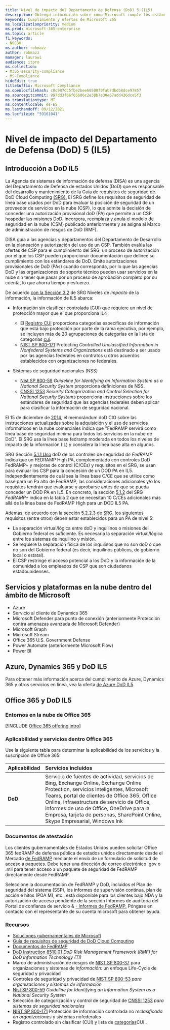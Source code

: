 ```yaml
---
title: Nivel de impacto del Departamento de Defensa (DoD) 5 (IL5)
description: Obtenga información sobre cómo Microsoft cumple los estándares de Nivel de impacto 5 (IL5) del Departamento de Defensa (DoD).
keywords: Cumplimiento y ofertas de Microsoft 365
ms.localizationpriority: medium
ms.prod: microsoft-365-enterprise
ms.topic: article
f1.keywords:
- NOCSH
ms.author: robmazz
author: robmazz
manager: laurawi
audience: itpro
ms.collection:
- M365-security-compliance
- MS-Compliance
hideEdit: true
titleSuffix: Microsoft Compliance
ms.openlocfilehash: c0c987dc5fbe2bee60508f0fab7dbdb8dce97857
ms.sourcegitcommit: 997dd3f66f65686c2e38b7e30e67add426dce5f3
ms.translationtype: MT
ms.contentlocale: es-ES
ms.lasthandoff: 09/12/2021
ms.locfileid: "59161041"
---
```

# <a name="department-of-defense-dod-impact-level-5-il5"></a>Nivel de impacto del Departamento de Defensa (DoD) 5 (IL5)

## <a name="dod-il5-overview"></a>Introducción a DoD IL5

La Agencia de sistemas de información de defensa (DISA) es una agencia del Departamento de Defensa de estados Unidos (DoD) que es responsable del desarrollo y mantenimiento de la Guía de requisitos de seguridad de DoD Cloud Computing [(SRG).](https://dl.dod.cyber.mil/wp-content/uploads/cloud/SRG/index.html) El SRG define los requisitos de seguridad de línea base usados por DoD para evaluar la posición de seguridad de un proveedor de servicios en la nube (CSP), lo que admite la decisión de conceder una autorización provisional doD (PA) que permite a un CSP hospedar las misiones DoD. Incorpora, reemplaza y anula el modelo de seguridad en la nube (CSM) publicado anteriormente y se asigna al Marco de administración de riesgos de DoD (RMF).

DISA guía a las agencias y departamentos del Departamento de Desarrollo en la planeación y autorización del uso de un CSP. También evalúa las ofertas de CSP para el cumplimiento del SRG, un proceso de autorización por el que los CSP pueden proporcionar documentación que delinee su cumplimiento con los estándares de DoD. Emite autorizaciones provisionales de DoD (PAs) cuando corresponda, por lo que las agencias DoD y las organizaciones de soporte técnico pueden usar servicios en la nube sin tener que pasar por un proceso de aprobación completo por su cuenta, lo que ahorra tiempo y esfuerzo.

De acuerdo [con la Sección 3.2](https://dl.dod.cyber.mil/wp-content/uploads/cloud/SRG/index.html#3.2InformationImpactLevels) de SRG Niveles de *impacto* de la información, la información de IL5 abarca:

- Información sin clasificar controlada (CUI) que requiere un nivel de protección mayor que el que proporciona IL4
    - El [Registro CUI](https://www.archives.gov/cui) proporciona categorías específicas de información que está bajo protección por parte de la rama ejecutiva, por ejemplo, se incluyen más de 20 agrupaciones de categorías en la lista de categorías [cui](https://www.archives.gov/cui/registry/category-list).
    - [NIST SP 800-171](https://csrc.nist.gov/publications/detail/sp/800-171/rev-2/final) Protecting *Controlled Unclassified Information in Nonfederal Systems and Organizations* está destinado a ser usado por las agencias federales en contratos u otros acuerdos establecidos con organizaciones no federales.

- Sistemas de seguridad nacionales (NSS)
    - [Nist SP 800-59](https://nvlpubs.nist.gov/nistpubs/Legacy/SP/nistspecialpublication800-59.pdf) *Guideline for Identifying an Information System as a National Security System* proporciona definiciones de NSS.
    - [CNSSI 1253](https://www.dcsa.mil/portals/91/documents/ctp/nao/CNSSI_No1253.pdf) *Security Categorization and Control Selection for National Security Systems* proporciona instrucciones sobre los estándares de seguridad que las agencias federales deben aplicar para clasificar la información de seguridad nacional.

El 15 de diciembre de [2014,](https://www.esi.mil/contentview.aspx?id=585) el memorándum doD CIO sobre las instrucciones actualizadas sobre la adquisición y el uso de servicios informáticos en la nube comerciales indica que "FedRAMP servirá como línea base de seguridad mínima para todos los servicios en la nube de DoD".  El SRG usa la línea base fedramp moderada en todos los niveles de impacto de la información (IL) y considera la línea base alta en algunos.

SRG Sección [5.1.1 Uso](https://dl.dod.cyber.mil/wp-content/uploads/cloud/SRG/index.html#5SECURITYREQUIREMENTS) doD de los controles de seguridad *de FedRAMP* indica que un FEDRAMP High PA, complementado con controles DoD FedRAMP+ y mejoras de control (C/CEs) y requisitos en el SRG, se usan para evaluar los CSP para la concesión de un DOD PA en IL5. Independientemente de cuál sea la línea base C/CE que se utilice como base para un Pa alto de FedRAMP, las consideraciones adicionales y/o los requisitos tendrán que evaluarse y aprobarse antes de que se pueda conceder un DOD PA en IL5. En concreto, la sección [5.1.2](https://dl.dod.cyber.mil/wp-content/uploads/cloud/SRG/index.html#5SECURITYREQUIREMENTS) del SRG *FedRAMP+* indica en la tabla 2 que se necesitan 10 C/CEs adicionales más allá de la línea base de FedRAMP High para un DOD IL5 PA.

Además, de acuerdo con la sección [5.2.2.3 de SRG,](https://dl.dod.cyber.mil/wp-content/uploads/cloud/SRG/index.html#5.2LegalConsiderations) los siguientes requisitos (entre otros) deben estar establecidos para un PA de nivel 5:

- La separación virtual/lógica entre doD y inquilinos o misiones del Gobierno federal es suficiente. Es necesaria la separación virtual/lógica entre los sistemas de inquilino y misión.
- Se requiere la separación física de los inquilinos que no son doD o que no son del Gobierno federal (es decir, inquilinos públicos, de gobierno local o estatal).
- El CSP restringe el acceso potencial a los DoD y la información de la comunidad a los empleados de CSP que son ciudadanos estadounidenses.

## <a name="microsoft-in-scope-cloud-platforms--services"></a>Servicios y plataformas en la nube dentro del ámbito de Microsoft

- Azure
- Servicio al cliente de Dynamics 365
- Microsoft Defender para punto de conexión (anteriormente Protección contra amenazas avanzada de Microsoft Defender)
- Microsoft Graph
- Microsoft Stream
- Office 365 U.S. Government Defense
- Power Automate (anteriormente Microsoft Flow)
- Power BI

## <a name="azure-dynamics-365-and-dod-il5"></a>Azure, Dynamics 365 y DoD IL5

Para obtener más información acerca del cumplimiento de Azure, Dynamics 365 y otros servicios en línea, vea la oferta [de Azure DoD IL5](/azure/compliance/offerings/offering-dod-il5).

## <a name="office-365-and-dod-il5"></a>Office 365 y DoD IL5

### <a name="office-365-cloud-environments"></a>Entornos en la nube de Office 365

[!INCLUDE [Office 365 offering intro](../includes/o365-offering-introduction.md)]

### <a name="office-365-applicability-and-in-scope-services"></a>Aplicabilidad y servicios dentro Office 365

Use la siguiente tabla para determinar la aplicabilidad de los servicios y la suscripción de Office 365:

| **Aplicabilidad** | **Servicios incluidos** |
|:------------------|:----------------------|
| **DoD** | Servicio de fuentes de actividad, servicios de Bing, Exchange Online, Exchange Online Protection, servicios inteligentes, Microsoft Teams, portal de clientes de Office 365, Office Online, infraestructura de servicio de Office, informes de uso de Office, OneDrive para la Empresa, tarjeta de personas, SharePoint Online, Skype Empresarial, Windows Ink |

### <a name="attestation-documents"></a>Documentos de atestación

Los clientes gubernamentales de Estados Unidos pueden solicitar Office 365 fedRAMP de defensa pública de estados unidos directamente desde el Mercado [de FedRAMP](https://marketplace.fedramp.gov/#!/products?sort=productName&productNameSearch=azure) mediante el envío de un formulario de solicitud de acceso a paquetes. Debe tener una dirección de correo electrónico .gov o .mil para tener acceso a un paquete de seguridad de FedRAMP directamente desde FedRAMP.

Seleccione la documentación de FedRAMP y DoD, incluidos el Plan de seguridad del sistema (SSP), los informes de supervisión continua, plan de acción e hitos (POA M), etc., está disponible para los clientes bajo NDA y la autorización de acceso pendiente de la sección Informes de auditoría del Portal de confianza de servicio \& [- Informes de FedRAMP.](https://servicetrust.microsoft.com/ViewPage/MSComplianceGuideV3) Póngase en contacto con el representante de su cuenta microsoft para obtener ayuda.

### <a name="resources"></a>Recursos

- [Soluciones gubernamentales de Microsoft](https://www.microsoft.com/enterprise/government)
- [Guía de requisitos de seguridad de DoD Cloud Computing](https://dl.dod.cyber.mil/wp-content/uploads/cloud/SRG/index.html)
- [Documentos de FedRAMP](https://www.fedramp.gov/documents/)
- [DoD Instruction 8510.01](https://www.esd.whs.mil/Portals/54/Documents/DD/issuances/dodi/851001p.pdf) *DoD Risk Management Framework (RMF) for DoD Information Technology (TI)*
- Marco de administración de riesgos de [NIST SP 800-37](https://csrc.nist.gov/publications/detail/sp/800-37/rev-2/final) para organizaciones y sistemas de *información:* un enfoque Life-Cycle de seguridad y privacidad
- Controles de seguridad y privacidad de [NIST SP 800-53](https://csrc.nist.gov/Projects/risk-management/sp800-53-controls/release-search#!/800-53) *para organizaciones y sistemas de información*
- [Nist SP 800-59](https://nvlpubs.nist.gov/nistpubs/Legacy/SP/nistspecialpublication800-59.pdf) *Guideline for Identifying an Information System as a National Security System*
- Selección de categorización y control de seguridad de [CNSSI 1253](https://www.dcsa.mil/portals/91/documents/ctp/nao/CNSSI_No1253.pdf) *para sistemas de seguridad nacionales*
- [NIST SP 800-171](https://csrc.nist.gov/publications/detail/sp/800-171/rev-2/final) Protección de información controlada no *reclasificada en organizaciones* y sistemas nofederales
- Registro controlado sin clasificar (CUI) [y](https://www.archives.gov/cui) lista de [categorías](https://www.archives.gov/cui/registry/category-list)CUI .
